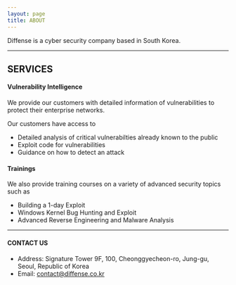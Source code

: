 ```yaml
---
layout: page
title: ABOUT
---
```


Diffense is a cyber security company based in South Korea.

---

## SERVICES

#### Vulnerability Intelligence

We provide our customers with detailed information of vulnerabilities to protect their enterprise networks.

Our customers have access to

* Detailed analysis of critical vulnerabilties already known to the public
* Exploit code for vulnerabilities 
* Guidance on how to detect an attack

#### Trainings

We also provide training courses on a variety of advanced security topics such as

* Building a 1-day Exploit 
* Windows Kernel Bug Hunting and Exploit
* Advanced Reverse Engineering and Malware Analysis

---

#### CONTACT US

* Address: Signature Tower 9F, 100, Cheonggyecheon-ro, Jung-gu, Seoul, Republic of Korea <br>
* Email: contact@diffense.co.kr

